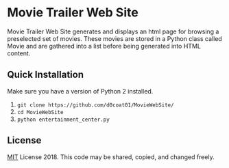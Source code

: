 # Movie Trailer Web Site
Movie Trailer Web Site generates and displays an html page for browsing a preselected set of movies. These movies are stored in a Python class called Movie and are gathered into a list before being generated into HTML content.

## Quick Installation
Make sure you have a version of Python 2 installed.

1. `git clone https://github.com/d0coat01/MovieWebSite/`
2. `cd MovieWebSite`
3. `python entertainment_center.py`

## License
[MIT](https://choosealicense.com/licenses/mit/) License 2018. This code may be shared, copied, and changed freely.

